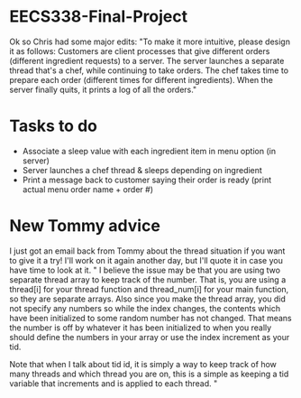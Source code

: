 # EECS338-Final-Project

Ok so Chris had some major edits:
"To make it more intuitive, please design it as follows: Customers are client processes that give different orders (different ingredient
requests) to a server. The server launches a separate thread that's a chef, while continuing to take orders. The chef takes time to
prepare each order (different times for different ingredients). When the server finally quits, it prints a log of all the orders."

# Tasks to do
* Associate a sleep value with each ingredient item in menu option (in server)
* Server launches a chef thread & sleeps depending on ingredient
* Print a message back to customer saying their order is ready (print actual menu order name + order #)

# New Tommy advice

I just got an email back from Tommy about the thread situation if you want to give it a try! 
I'll work on it again another day, but I'll quote it in case you have time to look at it.
" I believe the issue may be that you are using two separate thread array to keep track of the number. That is, you are using a thread[i] for your thread function and thread_num[i] for your main function, so they are separate arrays. Also since you make the thread array, you did not specify any numbers so while the index changes, the contents which have been initialized to some random number has not changed. That means the number is off by whatever it has been initialized to when you really should define the numbers in your array or use the index increment as your tid.

Note that when I talk about tid id, it is simply a way to keep track of how many threads and which thread you are on, this is a simple as keeping a tid variable that increments and is applied to each thread. "

 
